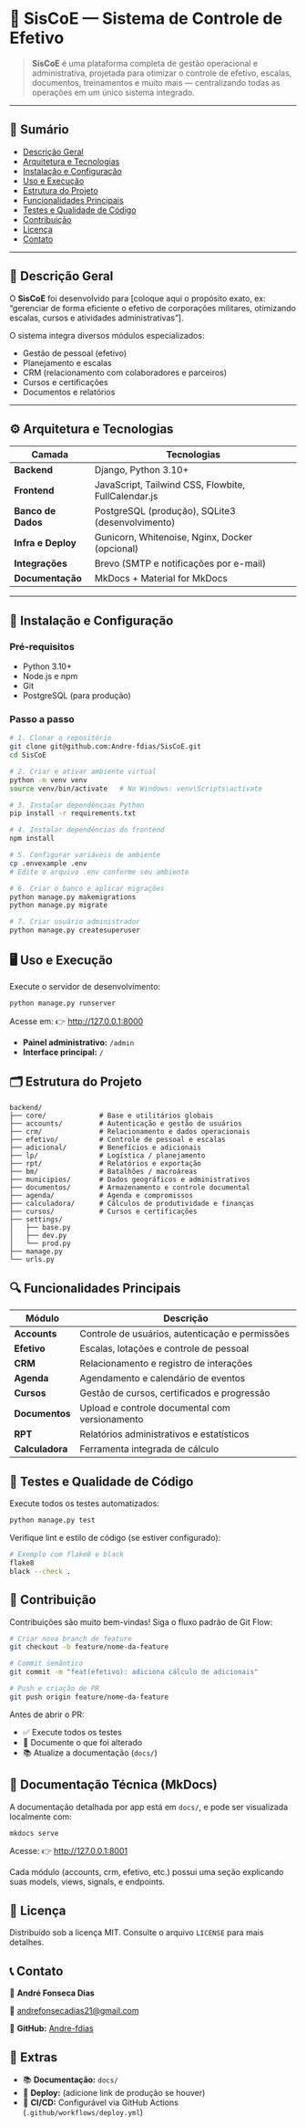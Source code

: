 # 🧭 SisCoE — Sistema de Controle de Efetivo

> **SisCoE** é uma plataforma completa de gestão operacional e administrativa, projetada para otimizar o controle de efetivo, escalas, documentos, treinamentos e muito mais — centralizando todas as operações em um único sistema integrado.

---

## 📘 Sumário
- [Descrição Geral](#descrição-geral)
- [Arquitetura e Tecnologias](#arquitetura-e-tecnologias)
- [Instalação e Configuração](#instalação-e-configuração)
- [Uso e Execução](#uso-e-execução)
- [Estrutura do Projeto](#estrutura-do-projeto)
- [Funcionalidades Principais](#funcionalidades-principais)
- [Testes e Qualidade de Código](#testes-e-qualidade-de-código)
- [Contribuição](#contribuição)
- [Licença](#licença)
- [Contato](#contato)

---

## 🧩 Descrição Geral

O **SisCoE** foi desenvolvido para [coloque aqui o propósito exato, ex: “gerenciar de forma eficiente o efetivo de corporações militares, otimizando escalas, cursos e atividades administrativas”].

O sistema integra diversos módulos especializados:
- Gestão de pessoal (efetivo)
- Planejamento e escalas
- CRM (relacionamento com colaboradores e parceiros)
- Cursos e certificações
- Documentos e relatórios

---

## ⚙️ Arquitetura e Tecnologias

| Camada | Tecnologias |
|--------|--------------|
| **Backend** | Django, Python 3.10+ |
| **Frontend** | JavaScript, Tailwind CSS, Flowbite, FullCalendar.js |
| **Banco de Dados** | PostgreSQL (produção), SQLite3 (desenvolvimento) |
| **Infra e Deploy** | Gunicorn, Whitenoise, Nginx, Docker (opcional) |
| **Integrações** | Brevo (SMTP e notificações por e-mail) |
| **Documentação** | MkDocs + Material for MkDocs |

---

## 🧰 Instalação e Configuração

### Pré-requisitos
- Python 3.10+
- Node.js e npm
- Git
- PostgreSQL (para produção)

### Passo a passo

```bash
# 1. Clonar o repositório
git clone git@github.com:Andre-fdias/SisCoE.git
cd SisCoE

# 2. Criar e ativar ambiente virtual
python -m venv venv
source venv/bin/activate   # No Windows: venv\Scripts\activate

# 3. Instalar dependências Python
pip install -r requirements.txt

# 4. Instalar dependências do frontend
npm install

# 5. Configurar variáveis de ambiente
cp .envexample .env
# Edite o arquivo .env conforme seu ambiente

# 6. Criar o banco e aplicar migrações
python manage.py makemigrations
python manage.py migrate

# 7. Criar usuário administrador
python manage.py createsuperuser
```

## 🖥️ Uso e Execução

Execute o servidor de desenvolvimento:

```bash
python manage.py runserver
```

Acesse em: 👉 http://127.0.0.1:8000

- **Painel administrativo:** `/admin`
- **Interface principal:** `/`

## 🗂️ Estrutura do Projeto

```
backend/
├── core/             # Base e utilitários globais
├── accounts/         # Autenticação e gestão de usuários
├── crm/              # Relacionamento e dados operacionais
├── efetivo/          # Controle de pessoal e escalas
├── adicional/        # Benefícios e adicionais
├── lp/               # Logística / planejamento
├── rpt/              # Relatórios e exportação
├── bm/               # Batalhões / macroáreas
├── municipios/       # Dados geográficos e administrativos
├── documentos/       # Armazenamento e controle documental
├── agenda/           # Agenda e compromissos
├── calculadora/      # Cálculos de produtividade e finanças
├── cursos/           # Cursos e certificações
├── settings/
│   ├── base.py
│   ├── dev.py
│   └── prod.py
├── manage.py
└── urls.py
```

## 🔍 Funcionalidades Principais

| Módulo | Descrição |
|---|---|
| **Accounts** | Controle de usuários, autenticação e permissões |
| **Efetivo** | Escalas, lotações e controle de pessoal |
| **CRM** | Relacionamento e registro de interações |
| **Agenda** | Agendamento e calendário de eventos |
| **Cursos** | Gestão de cursos, certificados e progressão |
| **Documentos** | Upload e controle documental com versionamento |
| **RPT** | Relatórios administrativos e estatísticos |
| **Calculadora** | Ferramenta integrada de cálculo |

## 🧪 Testes e Qualidade de Código

Execute todos os testes automatizados:

```bash
python manage.py test
```

Verifique lint e estilo de código (se estiver configurado):

```bash
# Exemplo com flake8 e black
flake8
black --check .
```

## 🤝 Contribuição

Contribuições são muito bem-vindas!
Siga o fluxo padrão de Git Flow:

```bash
# Criar nova branch de feature
git checkout -b feature/nome-da-feature

# Commit semântico
git commit -m "feat(efetivo): adiciona cálculo de adicionais"

# Push e criação de PR
git push origin feature/nome-da-feature
```

Antes de abrir o PR:

- ✅ Execute todos os testes
- 📝 Documente o que foi alterado
- 📚 Atualize a documentação (`docs/`)

## 📘 Documentação Técnica (MkDocs)

A documentação detalhada por app está em `docs/`, e pode ser visualizada localmente com:

```bash
mkdocs serve
```

Acesse: 👉 http://127.0.0.1:8001

Cada módulo (accounts, crm, efetivo, etc.) possui uma seção explicando suas models, views, signals, e endpoints.

## 🪪 Licença

Distribuído sob a licença MIT.
Consulte o arquivo `LICENSE` para mais detalhes.

## 📞 Contato

👤 **André Fonseca Dias**

📧 andrefonsecadias21@gmail.com

🔗 **GitHub:** [Andre-fdias](https://github.com/Andre-fdias)

## 🧱 Extras

- 📚 **Documentação:** `docs/`
- 🚀 **Deploy:** (adicione link de produção se houver)
- 🔄 **CI/CD:** Configurável via GitHub Actions (`.github/workflows/deploy.yml`)